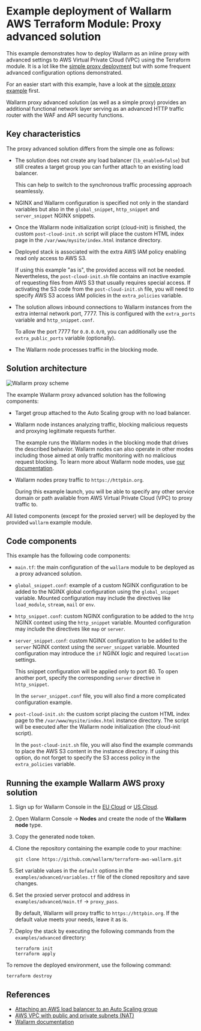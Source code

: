 # Example deployment of Wallarm AWS Terraform Module: Proxy advanced solution

This example demonstrates how to deploy Wallarm as an inline proxy with advanced settings to AWS Virtual Private Cloud (VPC) using the Terraform module. It is a lot like the [simple proxy deployment](https://github.com/wallarm/terraform-aws-wallarm/tree/main/examples/proxy) but with some frequent advanced configuration options demonstrated.

For an easier start with this example, have a look at the [simple proxy example](https://github.com/wallarm/terraform-aws-wallarm/tree/main/examples/proxy) first. 

Wallarm proxy advanced solution (as well as a simple proxy) provides an additional functional network layer serving as an advanced HTTP traffic router with the WAF and API security functions.

## Key characteristics

The proxy advanced solution differs from the simple one as follows:

* The solution does not create any load balancer (`lb_enabled=false`) but still creates a target group you can further attach to an existing load balancer.

    This can help to switch to the synchronous traffic processing approach seamlessly.
* NGINX and Wallarm configuration is specified not only in the standard variables but also in the `global_snippet`, `http_snippet` and `server_snippet` NGINX snippets.
* Once the Wallarm node initialization script (cloud-init) is finished, the custom `post-cloud-init.sh` script will place the custom HTML index page in the `/var/www/mysite/index.html` instance directory.
* Deployed stack is associated with the extra AWS IAM policy enabling read only access to AWS S3.

    If using this example "as is", the provided access will not be needed. Nevertheless, the `post-cloud-init.sh` file contains an inactive example of requesting files from AWS S3 that usually requires special access. If activating the S3 code from the `post-cloud-init.sh` file, you will need to specify AWS S3 access IAM policies in the `extra_policies` variable.
* The solution allows inbound connections to Wallarm instances from the extra internal network port, 7777. This is configured with the `extra_ports` variable and `http_snippet.conf`.

    To allow the port 7777 for `0.0.0.0/0`, you can additionally use the `extra_public_ports` variable (optionally).
* The Wallarm node processes traffic in the blocking mode.

## Solution architecture

![Wallarm proxy scheme](https://github.com/wallarm/terraform-aws-wallarm/blob/main/images/wallarm-as-proxy.png?raw=true)

The example Wallarm proxy advanced solution has the following components:

* Target group attached to the Auto Scaling group with no load balancer.
* Wallarm node instances analyzing traffic, blocking malicious requests and proxying legitimate requests further.

    The example runs the Wallarm nodes in the blocking mode that drives the described behavior. Wallarm nodes can also operate in other modes including those aimed at only traffic monitoring with no malicious request blocking. To learn more about Wallarm node modes, use [our documentation](https://docs.wallarm.com/admin-en/configure-wallarm-mode/).
* Wallarm nodes proxy traffic to `https://httpbin.org`.

    During this example launch, you will be able to specify any other service domain or path available from AWS Virtual Private Cloud (VPC) to proxy traffic to.

All listed components (except for the proxied server) will be deployed by the provided `wallarm` example module.

## Code components

This example has the following code components:

* `main.tf`: the main configuration of the `wallarm` module to be deployed as a proxy advanced solution.
* `global_snippet.conf`: example of a custom NGINX configuration to be added to the NGINX global configuration using the `global_snippet` variable. Mounted configuration may include the directives like `load_module`, `stream`, `mail` or `env`.
* `http_snippet.conf`: custom NGINX configuration to be added to the `http` NGINX context using the `http_snippet` variable. Mounted configuration may include the directives like `map` or `server`.
* `server_snippet.conf`: custom NGINX configuration to be added to the `server` NGINX context using the `server_snippet` variable. Mounted configuration may introduce the `if` NGINX logic and required `location` settings.

    This snippet configuration will be applied only to port 80. To open another port, specify the corresponding `server` directive in `http_snippet`.

    In the `server_snippet.conf` file, you will also find a more complicated configuration example.
* `post-cloud-init.sh`: the custom script placing the custom HTML index page to the `/var/www/mysite/index.html` instance directory. The script will be executed after the Wallarm node initialization (the cloud-init script).

    In the `post-cloud-init.sh` file, you will also find the example commands to place the AWS S3 content in the instance directory. If using this option, do not forget to specify the S3 access policy in the `extra_policies` variable.

## Running the example Wallarm AWS proxy solution

1. Sign up for Wallarm Console in the [EU Cloud](https://my.wallarm.com/nodes) or [US Cloud](https://us1.my.wallarm.com/nodes).
1. Open Wallarm Console → **Nodes** and create the node of the **Wallarm node** type.
1. Copy the generated node token.
1. Clone the repository containing the example code to your machine:

    ```
    git clone https://github.com/wallarm/terraform-aws-wallarm.git
    ```
1. Set variable values in the `default` options in the `examples/advanced/variables.tf` file of the cloned repository and save changes.
1. Set the proxied server protocol and address in `examples/advanced/main.tf` → `proxy_pass`.

    By default, Wallarm will proxy traffic to `https://httpbin.org`. If the default value meets your needs, leave it as is.
1. Deploy the stack by executing the following commands from the `examples/advanced` directory:

    ```
    terraform init
    terraform apply
    ```

To remove the deployed environment, use the following command:

```
terraform destroy
```

## References

* [Attaching an AWS load balancer to an Auto Scaling group](https://docs.aws.amazon.com/autoscaling/ec2/userguide/attach-load-balancer-asg.html)
* [AWS VPC with public and private subnets (NAT)](https://docs.aws.amazon.com/vpc/latest/userguide/VPC_Scenario2.html)
* [Wallarm documentation](https://docs.wallarm.com)
